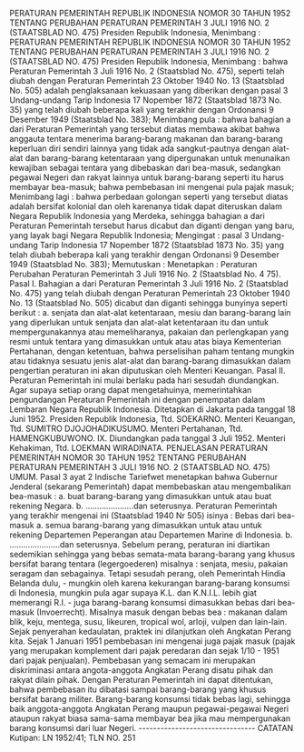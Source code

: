  PERATURAN PEMERINTAH REPUBLIK INDONESIA NOMOR 30 TAHUN 1952 TENTANG PERUBAHAN PERATURAN PEMERINTAH 3 JULI 1916 NO. 2 (STAATSBLAD NO. 475) Presiden Republik Indonesia, Menimbang : PERATURAN PEMERINTAH REPUBLIK INDONESIA NOMOR 30 TAHUN 1952 TENTANG PERUBAHAN PERATURAN PEMERINTAH 3 JULI 1916 NO. 2 (STAATSBLAD NO. 475) Presiden Republik Indonesia, Menimbang : bahwa Peraturan Pemerintah 3 Juli 1916 No. 2 (Staatsblad No. 475), seperti telah diubah dengan Peraturan Pemerintah 23 Oktober 1940 No. 13 (Staatsblad No. 505) adalah penglaksanaan kekuasaan yang diberikan dengan pasal 3 Undang-undang Tarip Indonesia 17 Nopember 1872 (Staatsblad 1873 No. 35) yang telah diubah beberapa kali yang terakhir dengan Ordonansi 9 Desember 1949 (Staatsblad No. 383); Menimbang pula : bahwa bahagian a dari Peraturan Pemerintah yang tersebut diatas membawa akibat bahwa anggauta tentara menerima barang-barang makanan dan barang-barang keperluan diri sendiri lainnya yang tidak ada sangkut-pautnya dengan alat-alat dan barang-barang ketentaraan yang dipergunakan untuk menunaikan kewajiban sebagai tentara yang dibebaskan dari bea-masuk, sedangkan pegawai Negeri dan rakyat lainnya untuk barang-barang seperti itu harus membayar bea-masuk; bahwa pembebasan ini mengenai pula pajak masuk; Menimbang lagi : bahwa perbedaan golongan seperti yang tersebut diatas adalah bersifat kolonial dan oleh karenanya tidak dapat diteruskan dalam Negara Republik Indonesia yang Merdeka, sehingga bahagian a dari Peraturan Pemerintah tersebut harus dicabut dan diganti dengan yang baru, yang layak bagi Negara Republik Indonesia;
Mengingat :
 pasal 3 Undang-undang Tarip Indonesia 17 Nopember 1872 (Staatsblad 1873 No. 35) yang telah diubah beberapa kali yang terakhir dengan Ordonansi 9 Desember 1949 (Staatsblad No. 383); Memutuskan : Menetapkan : Peraturan Perubahan Peraturan Pemerintah 3 Juli 1916 No. 2 (Staatsblad No. 4 75). Pasal I. Bahagian a dari Peraturan Pemerintah 3 Juli 1916 No. 2 (Staatsblad No. 475) yang telah diubah dengan Peraturan Pemerintah 23 Oktober 1940 No. 13 (Staatsblad No. 505) dicabut dan diganti sehingga bunyinya seperti berikut :
a. senjata dan alat-alat ketentaraan, mesiu dan barang-barang lain yang diperlukan untuk senjata dan alat-alat ketentaraan itu dan untuk mempergunakannya atau memeliharanya, pakaian dan perlengkapan yang resmi untuk tentara yang dimasukkan untuk atau atas biaya Kementerian Pertahanan, dengan ketentuan, bahwa perselisihan paham tentang mungkin atau tidaknya sesuatu jenis alat-alat dan barang-barang dimasukkan dalam pengertian peraturan ini akan diputuskan oleh Menteri Keuangan. Pasal II. Peraturan Pemerintah ini mulai berlaku pada hari sesudah diundangkan. Agar supaya setiap orang dapat mengetahuinya, memerintahkan pengundangan Peraturan Pemerintah ini dengan penempatan dalam Lembaran Negara Republik Indonesia. Ditetapkan di Jakarta pada tanggal 18 Juni 1952. Presiden Republik Indonesia, Ttd. SOEKARNO. Menteri Keuangan, Ttd. SUMITRO DJOJOHADIKUSUMO. Menteri Pertahanan, Ttd. HAMENGKUBUWONO. IX. Diundangkan pada tanggal 3 Juli 1952. Menteri Kehakiman, Ttd. LOEKMAN WIRADINATA. PENJELASAN PERATURAN PEMERINTAH NOMOR 30 TAHUN 1952 TENTANG PERUBAHAN PERATURAN PEMERINTAH 3 JULI 1916 NO. 2 (STAATSBLAD NO. 475) UMUM. Pasal 3 ayat 2 Indische Tariefwet menetapkan bahwa Gubernur Jenderal (sekarang Pemerintah) dapat membebaskan atau mengembalikan bea-masuk :
a. buat barang-barang yang dimasukkan untuk atau buat rekening Negara. b. .....................dan seterusnya. Peraturan Pemerintah yang terakhir mengenai ini (Staatsblad 1940 Nr 505) isinya : Bebas dari bea-masuk a. semua barang-barang yang dimasukkan untuk atau untuk rekening Departemen Peperangan atau Departemen Marine di Indonesia. b. ......................dan seterusnya. Sebelum perang, peraturan ini diartikan sedemikian sehingga yang bebas semata-mata barang-barang yang khusus bersifat barang tentara (legergoederen) misalnya : senjata, mesiu, pakaian seragam dan sebagainya. Tetapi sesudah perang, oleh Pemerintah Hindia Belanda dulu, - mungkin oleh karena kekurangan barang-barang konsumsi di Indonesia, mungkin pula agar supaya K.L. dan K.N.I.L. lebih giat memerangi R.I. - juga barang-barang konsumsi dimasukkan bebas dari bea-masuk (Invoerrecht). Misalnya masuk dengan bebas bea : makanan dalam blik, keju, mentega, susu, likeuren, tropical wol, arloji, vulpen dan lain-lain. Sejak penyerahan kedaulatan, praktek ini dilanjutkan oleh Angkatan Perang kita. Sejak 1 Januari 1951 pembebasan ini mengenai juga pajak masuk (pajak yang merupakan komplement dari pajak peredaran dan sejak 1/10 - 1951 dari pajak penjualan). Pembebasan yang semacam ini merupakan diskriminasi antara angota-anggota Angkatan Perang disatu pihak dan rakyat dilain pihak. Dengan Peraturan Pemerintah ini dapat ditentukan, bahwa pembebasan itu dibatasi sampai barang-barang yang khusus bersifat barang militer. Barang-barang konsumsi tidak bebas lagi, sehingga baik anggota-anggota Angkatan Perang maupun pegawai-pegawai Negeri ataupun rakyat biasa sama-sama membayar bea jika mau mempergunakan barang konsumsi dari luar Negeri. -------------------------------- CATATAN Kutipan: LN 1952/41; TLN NO. 251